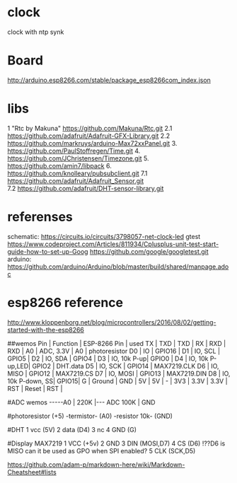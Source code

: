 # clock
clock with ntp synk
# Board
http://arduino.esp8266.com/stable/package_esp8266com_index.json
# libs
 1 "Rtc by Makuna"
 https://github.com/Makuna/Rtc.git
 2.1
 https://github.com/adafruit/Adafruit-GFX-Library.git
 2.2
 https://github.com/markruys/arduino-Max72xxPanel.git
 3.
 https://github.com/PaulStoffregen/Time.git
 4.
 https://github.com/JChristensen/Timezone.git 
 5.
 https://github.com/amin7/libpack
 6.
 https://github.com/knolleary/pubsubclient.git
 7.1
 https://github.com/adafruit/Adafruit_Sensor.git 	
 7.2
 https://github.com/adafruit/DHT-sensor-library.git

# referenses
schematic: https://circuits.io/circuits/3798057-net-clock-led
gtest
https://www.codeproject.com/Articles/811934/Cplusplus-unit-test-start-guide-how-to-set-up-Goog
https://github.com/google/googletest.git
arduino:
https://github.com/arduino/Arduino/blob/master/build/shared/manpage.adoc

# esp8266 reference
http://www.kloppenborg.net/blog/microcontrollers/2016/08/02/getting-started-with-the-esp8266

##wemos
Pin | Function    | ESP-8266 Pin | used
TX  | TXD         | TXD          |
RX  | RXD         | RXD          |
A0  | ADC, 3.3V   | A0           | photoresistor
D0  | IO          | GPIO16       |
D1  | IO, SCL     | GPIO5        |
D2  | IO, SDA     | GPIO4        |
D3  | IO, 10k P-up| GPIO0        |
D4  | IO, 10k P-up,LED|   GPIO2  | DHT.data
D5  | IO, SCK     | GPIO14       | MAX7219.CLK
D6  | IO, MISO    | GPIO12       | MAX7219.CS
D7  | IO, MOSI    | GPIO13       | MAX7219.DIN
D8  | IO, 10k P-down, SS|  GPIO15|
G   | Ground      | GND          |
5V  | 5V          | -            |
3V3 | 3.3V        | 3.3V         |
RST | Reset       | RST          |


#ADC wemos
 -----A0
  |
 220K
  |--- ADC
 100K
  |
 GND
 
#photoresistor
(+5) -termistor- (A0) -resistor 10k- (GND)

#DHT
1 vcc (5V)
2 data (D4)
3 nc
4 GND (G)

#Display MAX7219
1 VCC (+5v)
2 GND
3 DIN (MOSI,D7)
4 CS (D6) !??D6 is MISO can it be used as GPO when SPI enabled? 
5 CLK (SCK,D5)

https://github.com/adam-p/markdown-here/wiki/Markdown-Cheatsheet#lists
